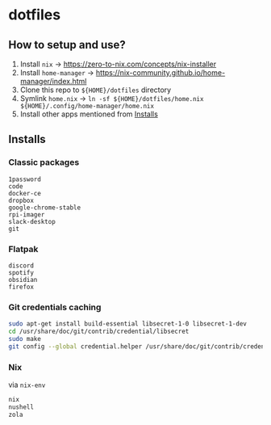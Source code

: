# dotfiles

## How to setup and use?

1. Install `nix` -> https://zero-to-nix.com/concepts/nix-installer
2. Install `home-manager` -> https://nix-community.github.io/home-manager/index.html
3. Clone this repo to `${HOME}/dotfiles` directory
4. Symlink `home.nix` -> `ln -sf ${HOME}/dotfiles/home.nix ${HOME}/.config/home-manager/home.nix`
5. Install other apps mentioned from [Installs](#installs)

## Installs

### Classic packages

```plain
1password
code
docker-ce
dropbox
google-chrome-stable
rpi-imager
slack-desktop
git
```

### Flatpak

```plain
discord
spotify
obsidian
firefox
```


### Git credentials caching

```bash
sudo apt-get install build-essential libsecret-1-0 libsecret-1-dev
cd /usr/share/doc/git/contrib/credential/libsecret
sudo make
git config --global credential.helper /usr/share/doc/git/contrib/credential/libsecret/git-credential-libsecret
```


### Nix

via `nix-env`

```bash
nix
nushell
zola
```
